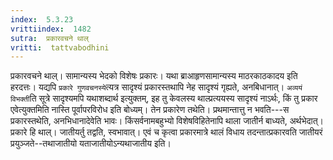 ```yaml
---
index:  5.3.23
vrittiindex:  1482
sutra:  प्रकारवचने थाल्
vritti:  tattvabodhini 
---
```


प्रकारवचने थाल्। सामान्यस्य भेदको विशेषः प्रकारः। यथा ब्राआहृणसामान्यस्य माठरकाठकादय इति हरदत्तः। यद्यपि `प्रकारे गुणवचनस्ये`त्यत्र सादृश्यं प्रकारस्तथापि नेह सादृश्यं गृह्यते, अनबिधानात्। `अव्ययं विभक्ती`ति सूत्रे सादृश्यमपि यथाशब्दार्थ इत्युक्तम्, इह तु केवलस्य थाल्प्रत्ययस्य सादृश्यं नाऽर्थः, किं तु प्रकार एवेत्युक्तमिति नास्ति पूर्वापरविरोध इति बोध्यम्। तेन प्रकारेण तथेति। प्रथमान्तात्तु न भवति---स प्रकारस्तथेति, अनभिधानादेवेति भावः। किंसर्वनामबहुभ्यो विशेषविहितेनापि थाला जातीर्न बाध्यते, अर्थभेदात्। प्रकारे हि थाल्। जातीयर्तु तद्वति, स्वभावात्। एवं च कृत्वा प्रकारमात्रे थालं विधाय तदन्तात्प्रकारवति जातीयरं प्रयुञ्जते--तथाजातीयो यताजातीयोऽन्यथाजातीय इति।

